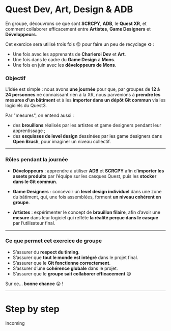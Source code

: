 

# Quest Dev, Art, Design & ADB

En groupe, découvrons ce que sont **SCRCPY**, **ADB**, le **Quest XR**, et comment collaborer efficacement entre **Artistes**, **Game Designers** et **Développeurs**.

Cet exercice sera utilisé trois fois 😜 pour faire un peu de recyclage ♻️ :

* Une fois avec les apprenants de **Charleroi Dev** et **Art**.
* Une fois dans le cadre du **Game Design** à **Mons**.
* Une fois en juin avec les **développeurs de Mons**.

### Objectif

L'idée est simple : nous avons **une journée** pour que, par groupes de **12 à 24 personnes** ne connaissant rien à la XR, nous parvenions à **prendre les mesures d’un bâtiment** et à les **importer dans un dépôt Git commun** via les logiciels du Quest3.

Par "mesures", on entend aussi :

* des **brouillons** réalisés par les artistes et game designers pendant leur apprentissage ;
* des **esquisses de level design** dessinées par les game designers dans **Open Brush**, pour imaginer un niveau collectif.

---

### Rôles pendant la journée

* **Développeurs** : apprendre à utiliser **ADB** et **SCRCPY** afin d’**importer les assets produits** par l’équipe sur les casques Quest, puis les **stocker dans le Git commun**.

* **Game Designers** : concevoir un **level design individuel** dans une zone du bâtiment, qui, une fois assemblées, forment **un niveau cohérent en groupe**.

* **Artistes** : expérimenter le concept de **brouillon filaire**, afin d’avoir une **mesure** dans leur logiciel qui reflète **la réalité perçue dans le casque** par l’utilisateur final.

---

### Ce que permet cet exercice de groupe

* S’assurer du **respect du timing**.
* S’assurer que **tout le monde est intégré** dans le projet final.
* S’assurer que le **Git fonctionne correctement**.
* S’assurer d’une **cohérence globale** dans le projet.
* S’assurer que le **groupe sait collaborer efficacement** 😅


Sur ce… **bonne chance** 😜 !


---

# Step by step

Incoming

